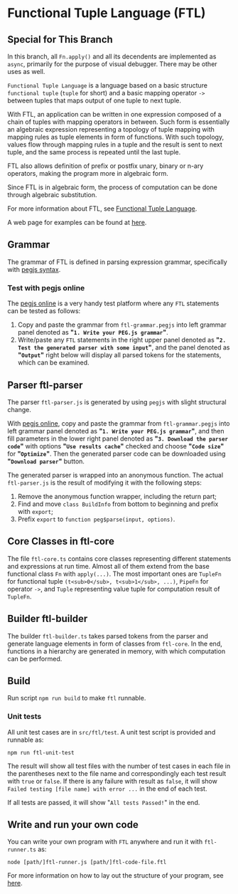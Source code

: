 # Functional Tuple Language (FTL)

## Special for This Branch
In this branch, all `Fn.apply()` and all its decendents are implemented as `async`, primarily for the purpose of visual debugger. There may be other uses as well.

`Functional Tuple Language` is a language based on a basic structure `functional tuple` (`tuple` for short) and a basic mapping operator `->` between tuples that maps output of one tuple to next tuple.

With FTL, an application can be written in one expression composed of a chain of tuples with mapping operators in between. Such form is essentially an algebraic expression representing a topology of tuple mapping with mapping rules as tuple elements in form of functions. With such topology, values flow through mapping rules in a tuple and the result is sent to next tuple, and the same process is repeated until the last tuple.

FTL also allows definition of prefix or postfix unary, binary or n-ary operators, making the program more in algebraic form.

Since FTL is in algebraic form, the process of computation can be done through algebraic substitution.

For more information about FTL, see [Functional Tuple Language](https://monadli.github.io/ftl/).

A web page for examples can be found at [here](https://monadli.github.io/ftl/examples.html).

## Grammar
The grammar of FTL is defined in parsing expression grammar, specifically with [pegjs syntax](https://pegjs.org).

### Test with pegjs online
The [pegjs online](https://pegjs.org/online) is a very handy test platform where any `FTL` statements can be tested as follows:
1. Copy and paste the grammar from `ftl-grammar.pegjs` into left grammar panel denoted as **"`1. Write your PEG.js grammar`"**.
2. Write/paste any `FTL` statements in the right upper panel denoted as **"`2. Test the generated parser with some input`"**, and the panel denoted as **"`Output`"** right below will display all parsed tokens for the statements, which can be examined.

## Parser ftl-parser
The parser `ftl-parser.js` is generated by using `pegjs` with slight structural change.

With [pegjs online](https://pegjs.org/online), copy and paste the grammar from `ftl-grammar.pegjs` into left grammar panel denoted as **"`1. Write your PEG.js grammar`"**, and then fill parameters in the lower right panel denoted as **"`3. Download the parser code`"** with options **"`Use results cache`"** checked and choose **"`Code size`"** for **"`Optimize`"**. Then the generated parser code can be downloaded using **"`Download parser`"** button.

The generated parser is wrapped into an anonymous function. The actual `ftl-parser.js` is the result of modifying it with the following steps:
1. Remove the anonymous function wrapper, including the return part;
2. Find and move `class BuildInfo` from bottom to beginning and prefix with `export`;
3. Prefix `export` to `function peg$parse(input, options)`.

## Core Classes in ftl-core
The file `ftl-core.ts` contains core classes representing different statements and expressions at run time. Almost all of them extend from the base functional class `Fn` with `apply(...)`. The most important ones are `TupleFn` for functional tuple `(t<sub>0</sub>, t<sub>1</sub>, ...)`, `PipeFn` for operator `->`, and `Tuple` representing value tuple for computation result of `TupleFn`.

## Builder ftl-builder
The builder `ftl-builder.ts` takes parsed tokens from the parser and generate language elements in form of classes from `ftl-core`. In the end, functions in a hierarchy are generated in memory, with which computation can be performed.

## Build
Run script `npm run build` to make `ftl` runnable.

### Unit tests
All unit test cases are in `src/ftl/test`. A unit test script is provided and runnable as:
```
npm run ftl-unit-test
```

The result will show all test files with the number of test cases in each file in the parentheses next to the file name and correspondingly each test result with `true` or `false`. If there is any failure with result as `false`, it will show `Failed testing [file name] with error ...` in the end of each test.

If all tests are passed, it will show "`All tests Passed!`" in the end.

## Write and run your own code
You can write your own program with `FTL` anywhere and run it with `ftl-runner.ts` as:
```
node [path/]ftl-runner.js [path/]ftl-code-file.ftl
```

For more information on how to lay out the structure of your program, see [here](src/ftl/examples/app-structure/README.md).
